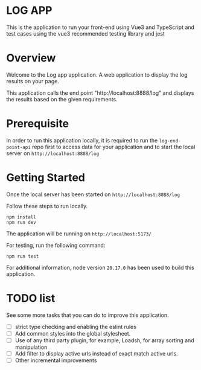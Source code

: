 # LOG APP

This is the application to run your front-end using Vue3 and TypeScript and test cases using the vue3 recommended testing library and jest


# Overview

Welcome to the Log app application. A web application to display the log results on your page.

This application calls the end point "http://localhost:8888/log" and displays the results based on the given requirements.

# Prerequisite

In order to run this application locally, it is required to run the `log-end-point-api` repo first to access data for your application and to start the local server on `http://localhost:8888/log`

# Getting Started

Once the local server has been started on `http://localhost:8888/log`

Follow these steps to run locally.

```
npm install
npm run dev
```

The application will be running on `http://localhost:5173/`

For testing, run the following command:

```
npm run test

```

For additional information, node version `20.17.0` has been used to build this application.


# TODO list

See some more tasks that you can do to improve this application.

- [ ] strict type checking and enabling the eslint rules
- [ ] Add common styles into the global stylesheet.
- [ ] Use of any third party plugin, for example, Loadsh, for array sorting and manipulation
- [ ] Add filter to display active urls instead of exact match active urls.
- [ ] Other incremental improvements
